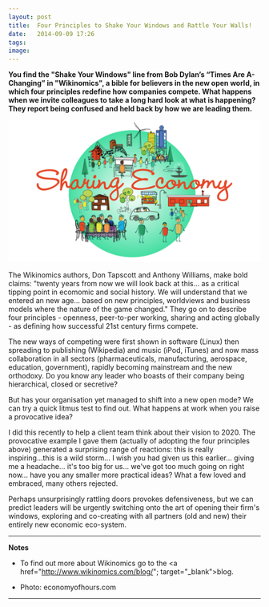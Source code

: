 ```yaml
---
layout: post
title:  Four Principles to Shake Your Windows and Rattle Your Walls!
date:   2014-09-09 17:26
tags: 
image:
---
```


**You find the "Shake Your Windows" line from Bob Dylan’s “Times Are A-Changing” in "Wikinomics", a bible for believers in the new open world, in which four principles redefine how companies compete. What happens when we invite colleagues to take a long hard look at what is happening? They report being confused and held back by how we are leading them.**

![](/libb/images/sharingeconomy_globe.jpg)

The Wikinomics authors, Don Tapscott and Anthony Williams, make bold claims: "twenty years from now we will look back at this... as a critical tipping point in ecomomic and social history. We will understand that we entered an new age... based on new principles, worldviews and business models where the nature of the game changed." They go on to describe four principles - openness, peer-to-per working, sharing and acting globally - as defining how successful 21st century firms compete.

 The new ways of competing were first shown in software (Linux) then spreading to publishing (Wikipedia) and music (iPod, iTunes) and now mass collaboration in all sectors (pharmaceuticals, manufacturing, aerospace, education, government), rapidly becoming mainstream and the new orthodoxy. Do you know any leader who boasts of their company being hierarchical, closed or secretive?

 But has your organisation yet managed to shift into a new open mode? We can try a quick litmus test to find out. What happens at work when you raise a provocative idea? 

 I did this recently to help a client team think about their vision to 2020. The provocative example I gave them (actually of adopting the four principles above) generated a surprising range of reactions: this is really inspiring...this is a wild storm... I wish you had given us this earlier... giving me a headache... it's too big for us... we've got too much going on right now... have you any smaller more practical ideas? What a few loved and embraced, many others rejected.

Perhaps unsurprisingly rattling doors provokes defensiveness, but we can predict leaders will be urgently switching onto the art of opening their firm's windows, exploring and co-creating with all partners (old and new) their entirely new economic eco-system. 

__________________
<b>Notes</b>

* To find out more about Wikinomics go to the <a href="http://www.wikinomics.com/blog/"; target="_blank">blog. </a>

* Photo: economyofhours.com

__________________









